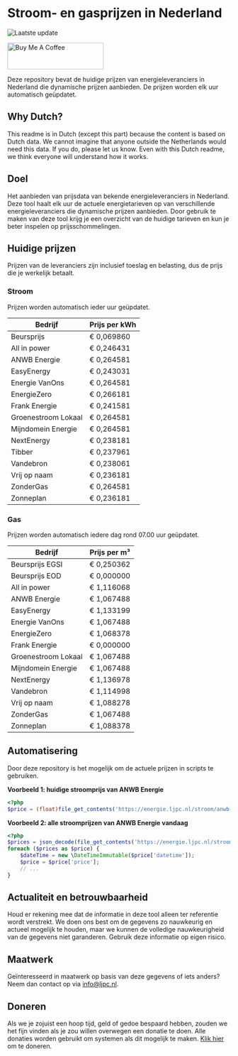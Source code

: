 # Stroom- en gasprijzen in Nederland

![Laatste update](https://img.shields.io/badge/laatste%20update-2024--03--04%2015%3A00%20CET-brightgreen)

<a href="https://www.buymeacoffee.com/Lars-" target="_blank"><img src="https://cdn.buymeacoffee.com/buttons/v2/default-orange.png" alt="Buy Me A Coffee" height="60" style="height: 60px !important;width: 217px !important;" ></a>

Deze repository bevat de huidige prijzen van energieleveranciers in Nederland die dynamische prijzen aanbieden. De prijzen worden elk uur automatisch geüpdatet.

## Why Dutch?

This readme is in Dutch (except this part) because the content is based on Dutch data. We cannot imagine that anyone outside the Netherlands would need this data. If you do, please let us know. Even with this Dutch readme, we think
everyone will understand how it works.

## Doel

Het aanbieden van prijsdata van bekende energieleveranciers in Nederland. Deze tool haalt elk uur de actuele energietarieven op van verschillende energieleveranciers die dynamische prijzen aanbieden. Door gebruik te maken van deze tool
krijg je een overzicht van de huidige tarieven en kun je beter inspelen op prijsschommelingen.

## Huidige prijzen

Prijzen van de leveranciers zijn inclusief toeslag en belasting, dus de prijs die je werkelijk betaalt.

### Stroom

Prijzen worden automatisch ieder uur geüpdatet.

 Bedrijf | Prijs per kWh 
---------|---------------
Beursprijs | € 0,069860
All in power | € 0,246431
ANWB Energie | € 0,264581
EasyEnergy | € 0,243031
Energie VanOns | € 0,264581
EnergieZero | € 0,266181
Frank Energie | € 0,241581
Groenestroom Lokaal | € 0,264581
Mijndomein Energie | € 0,264581
NextEnergy | € 0,238181
Tibber | € 0,237961
Vandebron | € 0,238061
Vrij op naam | € 0,236181
ZonderGas | € 0,264581
Zonneplan | € 0,236181


### Gas

Prijzen worden automatisch iedere dag rond 07.00 uur geüpdatet.

 Bedrijf | Prijs per m³ 
---------|--------------
Beursprijs EGSI | € 0,250362
Beursprijs EOD | € 0,000000
All in power | € 1,116068
ANWB Energie | € 1,067488
EasyEnergy | € 1,133199
Energie VanOns | € 1,067488
EnergieZero | € 1,068378
Frank Energie | € 0,000000
Groenestroom Lokaal | € 1,067488
Mijndomein Energie | € 1,067488
NextEnergy | € 1,136978
Vandebron | € 1,114998
Vrij op naam | € 1,088278
ZonderGas | € 1,067488
Zonneplan | € 1,088378


## Automatisering

Door deze repository is het mogelijk om de actuele prijzen in scripts te gebruiken.

**Voorbeeld 1: huidige stroomprijs van ANWB Energie**

```php
<?php
$price = (float)file_get_contents('https://energie.ljpc.nl/stroom/anwb-energie-nu.txt');

```

**Voorbeeld 2: alle stroomprijzen van ANWB Energie vandaag**

```php
<?php
$prices = json_decode(file_get_contents('https://energie.ljpc.nl/stroom/all-in-power-vandaag.json'),true);
foreach ($prices as $price) {
    $dateTime = new \DateTimeImmutable($price['datetime']);
    $price = $price['price'];
    // ...
}
```

## Actualiteit en betrouwbaarheid

Houd er rekening mee dat de informatie in deze tool alleen ter referentie wordt verstrekt. We doen ons best om de gegevens zo nauwkeurig en actueel mogelijk te houden, maar we kunnen de volledige nauwkeurigheid van de gegevens niet
garanderen. Gebruik deze informatie op eigen risico.

## Maatwerk

Geïnteresseerd in maatwerk op basis van deze gegevens of iets anders? Neem dan contact op
via [info@ljpc.nl](mailto:info@ljpc.nl?subject=Energie%20prijzen).

## Doneren

Als we je zojuist een hoop tijd, geld of gedoe bespaard hebben, zouden we het fijn vinden als je zou willen overwegen een
donatie te doen. Alle donaties worden gebruikt om systemen als dit mogelijk te
maken. [Klik hier](https://www.buymeacoffee.com/Lars-) om te doneren.
